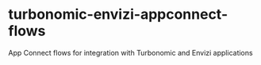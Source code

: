 # turbonomic-envizi-appconnect-flows
App Connect flows for integration with Turbonomic and Envizi applications

